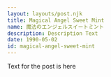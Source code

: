 ```yaml
---
layout: layouts/post.njk
title: Magical Angel Sweet Mint
name: 魔法のエンジェルスイートミント
description: Description Text
date: 1990-05-02
id: magical-angel-sweet-mint
---
```


Text for the post is here